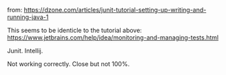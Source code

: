from: https://dzone.com/articles/junit-tutorial-setting-up-writing-and-running-java-1

This seems to be identicle to the tutorial above: https://www.jetbrains.com/help/idea/monitoring-and-managing-tests.html

Junit. Intellij.

Not working correctly. Close but not 100%.